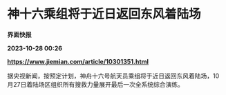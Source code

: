 # 神十六乘组将于近日返回东风着陆场
**界面快报**

**2023-10-28 00:26**

**https://www.jiemian.com/article/10301351.html**

据央视新闻，按预定计划，神舟十六号航天员乘组将于近日返回东风着陆场，10月27日着陆场区组织所有搜救力量展开最后一次全系统综合演练。